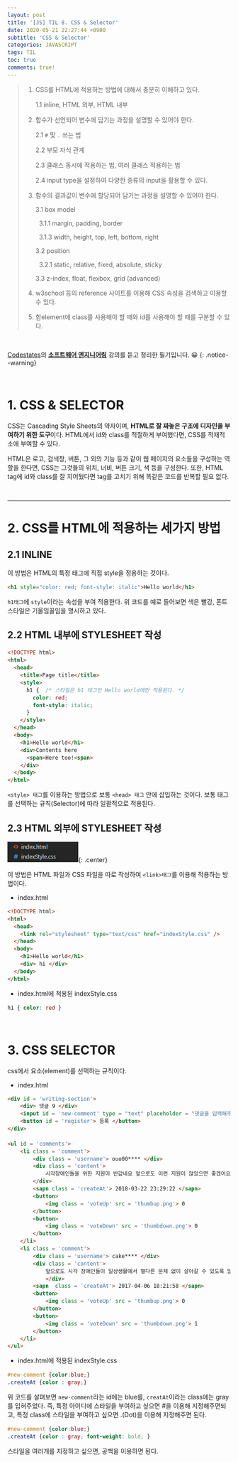 ```yaml
---
layout: post
title: '[JS] TIL 8. CSS & Selector'
date: 2020-05-21 22:27:44 +0900
subtitle: 'CSS & Selector'
categories: JAVASCRIPT
tags: TIL
toc: true
comments: true!
---
```


> 1. CSS를 HTML에 적용하는 방법에 대해서 충분히 이해하고 있다.
>    
>    1.1 inline, HTML 외부, HTML 내부
>    
> 2. 함수가 선언되어 변수에 담기는 과정을 설명할 수 있어야 한다.
>    
>    2.1 `#` 및 `.` 쓰는 법
>    
>    2.2 부모 자식 관계
>    
>    2.3 클래스 동시에 적용하는 법, 여러 클래스 적용하는 법
>    
>    2.4 input type을 설정하여 다양한 종류의 input을 활용할 수 있다.
>    
> 3. 함수의 결과값이 변수에 할당되어 담기는 과정을 설명할 수 있어야 한다.
>    
>    3.1  box model
>    
>    ​	​	3.1.1 margin, padding, border
>    
>    ​	​	3.1.3 width, height, top, left, bottom, right
>    
>    3.2  position
>    
>    ​	​	3.2.1 static, relative, fixed, absolute, sticky
>    
>    3.3  z-index, float, flexbox, grid (advanced)
>    
> 4.  w3school 등의 reference 사이트를 이용해 CSS 속성을 검색하고 이용할 수 있다.
>    
> 5. 함element에 class를 사용해야 할 때와 id를 사용해야 할 때를 구분할 수 있다.

<br>

[Codestates](https://codestates.com/)의 **[소프트웨어 엔지니어링](https://codestates.com/course/software-engineering)** 강의를 듣고 정리한 필기입니다. 😀 
{: .notice--warning}

<br>

# 1. CSS & SELECTOR

CSS는 Cascading Style Sheets의 약자이며, **HTML로 잘 짜놓은 구조에 디자인을 부여하기 위한 도구**이다. HTML에서 id와 class를 적절하게 부여했다면, CSS를 적재적소에 부여할 수 있다. 

HTML은 로고, 검색창, 버튼, 그 외의 기능 등과 같이 웹 페이지의 요소들을 구성하는 역할을 한다면, CSS는 그것들의 위치, 너비, 버튼 크기, 색 등을 구성한다. 또한, HTML tag에 id와 class를 잘 지어뒀다면 tag를 고치기 위해 똑같은 코드를 반복할 필요 없다.

<br>

***

# 2. CSS를 HTML에 적용하는 세가지 방법

## 2.1 INLINE

이 방법은 HTML의 특정 태그에 직접 style을 정용하는 것이다.

```html
<h1 style="color: red; font-style: italic">Hello world</h1>
```

`h1태그`에 `style`이라는 속성을 부여 적용한다. 위 코드를 예로 들어보면 색은 빨강, 폰트 스타일은 기울임꼴임을 명시하고 있다.

## 2.2 HTML 내부에 STYLESHEET 작성

```html
<!DOCTYPE html>
<html>
  <head>
    <title>Page title</title>
    <style>
      h1 {  /* 스타일은 h1 태그인 Hello world에만 적용된다. */
        color: red;
        font-style: italic;
      }
    </style>
  </head>
  <body>
    <h1>Hello world</h1> 
    <div>Contents here
      <span>Here too!<span>
    </div>
  </body>
</html>
```

`<style> 태그`를 이용하는 방법으로 보통 `<head> 태그` 안에 삽입하는 것이다. 보통 태그를 선택하는 규칙(Selector)에 따라 일괄적으로 적용된다. 

## 2.3 HTML 외부에 STYLESHEET 작성

![title](/assets/img/JS-TIL/TIL7/2020-05-20-JS-TIL7-24.png){: .center}

이 방법은 HTML 파일과 CSS 파일을 따로 작성하여 `<link>태그`를 이용해 적용하는 방법이다.

* index.html

```html
<!DOCTYPE html>
<html>
  <head>
    <link rel="stylesheet" type="text/css" href="indexStyle.css" />
  </head>
  <body>
    <h1>Hello world</h1>
    <div> hi </div>
  </body>
</html>
```

* index.html에 적용된 indexStyle.css

```css
h1 { color: red }
```

  <br>

# 3. CSS SELECTOR

css에서 요소(element)를 선택하는 규칙이다. 

* index.html

```html
<div id = 'writing-section'>
    <div> 댓글 9 </div>
    <input id = 'new-comment' type = "text" placeholder = "댓글을 입력해주세요">
    <button id = 'register'> 등록 </button>
</div>

<ul id = 'comments'>
    <li class = 'comment'>
        <div class = 'username'> ouo00**** </div>
        <div class = 'content'> 
            시각장애인들을 위한 지원이 반갑네요 앞으로도 이런 지원이 많았으면 좋겠어요!
        </div>
        <sapn class = 'createAt'> 2018-03-22 23:29:22 </sapn>
        <button>
            <img class = 'voteUp' src = 'thumbup.png'> 0
        </button>
        <button>
            <img class = 'voteDown' src = 'thumbdown.png'> 0
        </button>
    </li>
    <li class = 'comment'>
        <div class = 'username'> cake**** </div>
        <div class = 'content'> 
            앞으로도 시각 장애인들이 일상생활에서 별다른 문제 없이 살아갈 수 있도록 많은 배려를 해주길 바랍니다. 
            </div>
        <sapn  class = 'createAt'> 2017-04-06 18:21:58 </sapn>
        <button>
            <img class = 'voteUp' src = 'thumbup.png'> 0
        </button>
        <button>
            <img class = 'voteDown' src = 'thumbdown.png'> 1
        </button>
    </li>
</ul>
```

* index.html에 적용된 indexStyle.css

```css
#new-comment {color:blue;}
.createAt {color : gray;} 
```

  위 코드를 살펴보면 `new-comment`라는 id에는 blue를, `creatAt`이라는 class에는 gray를 입혀주었다. 즉, 특정 아이디에 스타일을 부여하고 싶으면 #을 이용해 지정해주면되고, 특정 class에 스타일을 부여하고 싶으면 .(Dot)을 이용해 지정해주면 된다.

```css
#new-comment {color:blue;}
.createAt {color : gray; font-weight: bold; } 
```

스타일을 여러개를 지정하고 싶으면, 공백을 이용하면 된다. 
